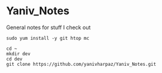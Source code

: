 # Yaniv_Notes
General notes for stuff I check out

```
sudo yum install -y git htop mc 

cd ~
mkdir dev
cd dev
git clone https://github.com/yanivharpaz/Yaniv_Notes.git
```
